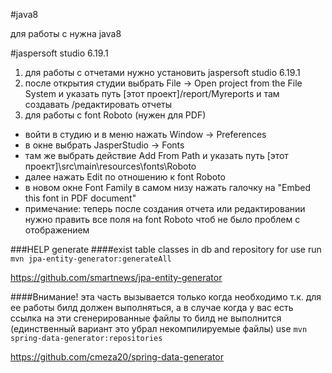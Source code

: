 #java8

для работы с нужна java8

#jaspersoft studio 6.19.1

1) для работы с отчетами нужно установить jaspersoft studio 6.19.1
2) после открытия студии выбрать File -> Open project from the File System и указать путь \[этот проект]/report/Myreports и там создавать /редактировать отчеты  
3) для работы с font Roboto (нужен для PDF)
 - войти в студию и в меню нажать Window -> Preferences 
  - в окне выбрать JasperStudio -> Fonts 
  - там же выбрать действие Add From Path и указать путь \[этот проект]\src\main\resources\fonts\Roboto 
  - далее нажать Edit по отношению к font Roboto
  - в новом окне Font Family в самом низу нажать галочку на "Embed this font in PDF document"
  - примечание: теперь после создания отчета или редактировании нужно править все поля на font Roboto чтоб не было проблем с отображением   

###HELP generate 
####exist table classes in db and repository 
for use run `mvn jpa-entity-generator:generateAll`

https://github.com/smartnews/jpa-entity-generator

####Внимание!
эта часть вызывается только когда необходимо т.к. для ее работы билд должен выполняться, а в случае когда у вас есть ссылка на эти сгенерированные файлы то билд не выполнится (единственный вариант это убрал некомпилируемые файлы)
 use `mvn spring-data-generator:repositories`

https://github.com/cmeza20/spring-data-generator